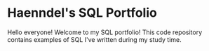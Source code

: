# Haenndel's SQL Portfolio

Hello everyone!
Welcome to my SQL portfolio! This code repository contains examples of SQL I've written during my study time.
